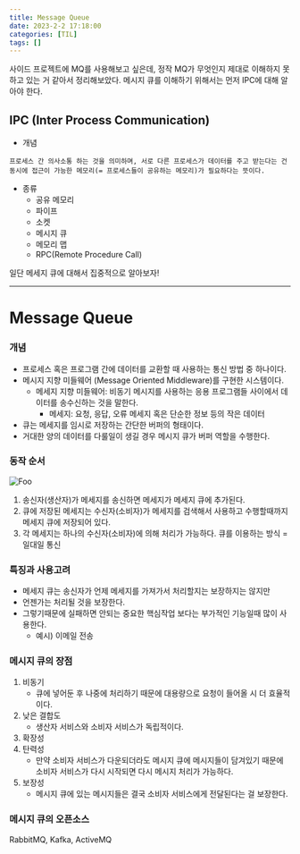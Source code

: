 ```yaml
---
title: Message Queue
date: 2023-2-2 17:18:00
categories: [TIL]
tags: []  
---
```


사이드 프로젝트에 MQ를 사용해보고 싶은데, 정작 MQ가 무엇인지 제대로 이해하지 못하고 있는 거 같아서 정리해보았다.
메시지 큐를 이해하기 위해서는 먼저 IPC에 대해 알아야 한다. <br>

## IPC (Inter Process Communication)
- 개념

```
프로세스 간 의사소통 하는 것을 의미하며, 서로 다른 프로세스가 데이터를 주고 받는다는 건 동시에 접근이 가능한 메모리(= 프로세스들이 공유하는 메모리)가 필요하다는 뜻이다.
```

- 종류
	- 공유 메모리
	- 파이프
	- 소켓
	- 메시지 큐
	- 메모리 맵
	- RPC(Remote Procedure Call)

일단 메세지 큐에 대해서 집중적으로 알아보자!

---


#  Message Queue

### 개념
- 프로세스 혹은 프로그램 간에 데이터를 교환할 때 사용하는 통신 방법 중 하나이다.
- 메시지 지향 미들웨어 (Message Oriented Middleware)를 구현한 시스템이다.
	- 메세지 지향 미들웨어: 비동기 메시지를 사용하는 응용 프로그램들 사이에서 데이터를 송수신하는 것을 말한다. 
		- 메세지: 요청, 응답, 오류 메세지 혹은 단순한 정보 등의 작은 데이터
- 큐는 메세지를 임시로 저장하는 간단한 버퍼의 형태이다.
- 거대한 양의 데이터를 다룰일이 생길 경우 메시지 큐가 버퍼 역할을 수행한다.


### 동작 순서

![Foo](/asserts/img/mq_image.png)


1) 송신자(생산자)가 메세지를 송신하면 메세지가 메세지 큐에 추가된다.
2) 큐에 저장된 메세지는 수신자(소비자)가 메세지를 검색해서 사용하고 수행할때까지 메세지 큐에 저장되어 있다.
3) 각 메세지는 하나의 수신자(소비자)에 의해 처리가 가능하다. 
큐를 이용하는 방식 = 일대일 통신


### 특징과 사용고려
- 메세지 큐는 송신자가 언제 메세지를 가져가서 처리할지는 보장하지는 않지만
- 언젠가는 처리될 것을 보장한다.
- 그렇기때문에 실패하면 안되는 중요한 핵심작업 보다는 부가적인 기능일때 많이 사용한다.
	- 예시) 이메일 전송


### 메시지 큐의 장점
1. 비동기
	- 큐에 넣어둔 후 나중에 처리하기 때문에 대용량으로 요청이 들어올 시 더 효율적이다.
2. 낮은 결합도
	- 생산자 서비스와 소비자 서비스가 독립적이다.
3. 확장성
4. 탄력성
	- 만약 소비자 서비스가 다운되더라도 메시지 큐에 메시지들이 담겨있기 때문에 소비자 서비스가 다시 시작되면 다시 메시지 처리가 가능하다.
5. 보장성
	- 메시지 큐에 있는 메시지들은 결국 소비자 서비스에게 전달된다는 걸 보장한다.


### 메시지 큐의 오픈소스
RabbitMQ, Kafka, ActiveMQ